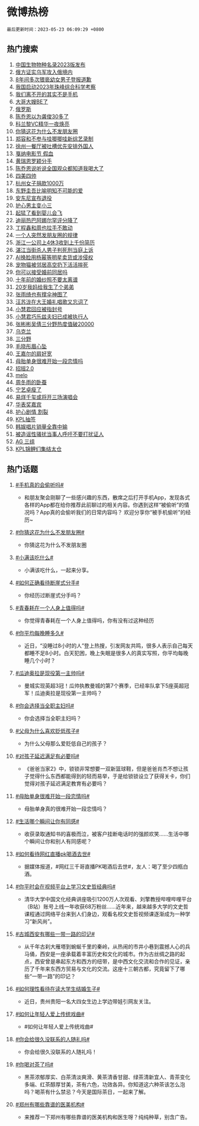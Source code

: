 # 微博热榜

`最后更新时间：2023-05-23 06:09:29 +0800`

## 热门搜索

1. [中国生物物种名录2023版发布](https://m.weibo.cn/search?containerid=100103type%3D1%26t%3D10%26q%3D%23%E4%B8%AD%E5%9B%BD%E7%94%9F%E7%89%A9%E7%89%A9%E7%A7%8D%E5%90%8D%E5%BD%952023%E7%89%88%E5%8F%91%E5%B8%83%23&stream_entry_id=51&isnewpage=1&extparam=seat%3D1%26pos%3D0%26filter_type%3Drealtimehot%26dgr%3D0%26c_type%3D51%26stream_entry_id%3D51%26cate%3D10103%26display_time%3D1684793367%26pre_seqid%3D168479336767501969928&luicode=10000011&lfid=106003type%253D25%2526t%253D3%2526disable_hot%253D1%2526filter_type%253Drealtimehot)
1. [俄方证实乌军攻入俄境内](https://m.weibo.cn/search?containerid=100103type%3D1%26t%3D10%26q%3D%23%E4%BF%84%E6%96%B9%E8%AF%81%E5%AE%9E%E4%B9%8C%E5%86%9B%E6%94%BB%E5%85%A5%E4%BF%84%E5%A2%83%E5%86%85%23&stream_entry_id=31&isnewpage=1&extparam=seat%3D1%26pos%3D0%26realpos%3D1%26flag%3D2%26band_rank%3D1%26stream_entry_id%3D31%26lcate%3D5001%26filter_type%3Drealtimehot%26q%3D%2523%25E4%25BF%2584%25E6%2596%25B9%25E8%25AF%2581%25E5%25AE%259E%25E4%25B9%258C%25E5%2586%259B%25E6%2594%25BB%25E5%2585%25A5%25E4%25BF%2584%25E5%25A2%2583%25E5%2586%2585%2523%26c_type%3D31%26dgr%3D0%26cate%3D5001%26display_time%3D1684793367%26pre_seqid%3D168479336767501969928&luicode=10000011&lfid=106003type%253D25%2526t%253D3%2526disable_hot%253D1%2526filter_type%253Drealtimehot)
1. [8年间多次猥亵幼女男子登报道歉](https://m.weibo.cn/search?containerid=100103type%3D1%26t%3D10%26q%3D%238%E5%B9%B4%E9%97%B4%E5%A4%9A%E6%AC%A1%E7%8C%A5%E4%BA%B5%E5%B9%BC%E5%A5%B3%E7%94%B7%E5%AD%90%E7%99%BB%E6%8A%A5%E9%81%93%E6%AD%89%23&stream_entry_id=31&isnewpage=1&extparam=seat%3D1%26pos%3D1%26realpos%3D2%26flag%3D2%26band_rank%3D2%26stream_entry_id%3D31%26lcate%3D5001%26filter_type%3Drealtimehot%26q%3D%25238%25E5%25B9%25B4%25E9%2597%25B4%25E5%25A4%259A%25E6%25AC%25A1%25E7%258C%25A5%25E4%25BA%25B5%25E5%25B9%25BC%25E5%25A5%25B3%25E7%2594%25B7%25E5%25AD%2590%25E7%2599%25BB%25E6%258A%25A5%25E9%2581%2593%25E6%25AD%2589%2523%26c_type%3D31%26dgr%3D0%26cate%3D5001%26display_time%3D1684793367%26pre_seqid%3D168479336767501969928&luicode=10000011&lfid=106003type%253D25%2526t%253D3%2526disable_hot%253D1%2526filter_type%253Drealtimehot)
1. [我国启动2023年珠峰综合科学考察](https://m.weibo.cn/search?containerid=100103type%3D1%26t%3D10%26q%3D%23%E6%88%91%E5%9B%BD%E5%90%AF%E5%8A%A82023%E5%B9%B4%E7%8F%A0%E5%B3%B0%E7%BB%BC%E5%90%88%E7%A7%91%E5%AD%A6%E8%80%83%E5%AF%9F%23&stream_entry_id=31&isnewpage=1&extparam=seat%3D1%26pos%3D2%26realpos%3D3%26flag%3D0%26band_rank%3D3%26stream_entry_id%3D31%26lcate%3D5001%26filter_type%3Drealtimehot%26q%3D%2523%25E6%2588%2591%25E5%259B%25BD%25E5%2590%25AF%25E5%258A%25A82023%25E5%25B9%25B4%25E7%258F%25A0%25E5%25B3%25B0%25E7%25BB%25BC%25E5%2590%2588%25E7%25A7%2591%25E5%25AD%25A6%25E8%2580%2583%25E5%25AF%259F%2523%26c_type%3D31%26dgr%3D0%26cate%3D5001%26display_time%3D1684793367%26pre_seqid%3D168479336767501969928&luicode=10000011&lfid=106003type%253D25%2526t%253D3%2526disable_hot%253D1%2526filter_type%253Drealtimehot)
1. [我们离不开的其实不是手机](https://m.weibo.cn/search?containerid=100103type%3D1%26t%3D10%26q%3D%23%E6%88%91%E4%BB%AC%E7%A6%BB%E4%B8%8D%E5%BC%80%E7%9A%84%E5%85%B6%E5%AE%9E%E4%B8%8D%E6%98%AF%E6%89%8B%E6%9C%BA%23&stream_entry_id=31&isnewpage=1&extparam=seat%3D1%26pos%3D3%26dgr%3D0%26band_rank%3D4%26stream_entry_id%3D31%26lcate%3D5001%26filter_type%3Drealtimehot%26is_ad_pos%3D1%26c_type%3D31%26adid%3D190203%26q%3D%2523%25E6%2588%2591%25E4%25BB%25AC%25E7%25A6%25BB%25E4%25B8%258D%25E5%25BC%2580%25E7%259A%2584%25E5%2585%25B6%25E5%25AE%259E%25E4%25B8%258D%25E6%2598%25AF%25E6%2589%258B%25E6%259C%25BA%2523%26topic_ad%3D1%26cate%3D5001%26display_time%3D1684793367%26pre_seqid%3D168479336767501969928&luicode=10000011&lfid=106003type%253D25%2526t%253D3%2526disable_hot%253D1%2526filter_type%253Drealtimehot)
1. [大哥大嫂BE了](https://m.weibo.cn/search?containerid=100103type%3D1%26t%3D10%26q%3D%E5%A4%A7%E5%93%A5%E5%A4%A7%E5%AB%82BE%E4%BA%86&stream_entry_id=31&isnewpage=1&extparam=seat%3D1%26pos%3D4%26realpos%3D4%26flag%3D2%26band_rank%3D4%26stream_entry_id%3D31%26lcate%3D5001%26filter_type%3Drealtimehot%26q%3D%25E5%25A4%25A7%25E5%2593%25A5%25E5%25A4%25A7%25E5%25AB%2582BE%25E4%25BA%2586%26c_type%3D31%26dgr%3D0%26cate%3D5001%26display_time%3D1684793367%26pre_seqid%3D168479336767501969928&luicode=10000011&lfid=106003type%253D25%2526t%253D3%2526disable_hot%253D1%2526filter_type%253Drealtimehot)
1. [俄罗斯](https://m.weibo.cn/search?containerid=100103type%3D1%26t%3D10%26q%3D%E4%BF%84%E7%BD%97%E6%96%AF&stream_entry_id=31&isnewpage=1&extparam=seat%3D1%26pos%3D5%26realpos%3D5%26flag%3D0%26band_rank%3D5%26stream_entry_id%3D31%26lcate%3D5001%26filter_type%3Drealtimehot%26q%3D%25E4%25BF%2584%25E7%25BD%2597%25E6%2596%25AF%26c_type%3D31%26dgr%3D0%26cate%3D5001%26display_time%3D1684793367%26pre_seqid%3D168479336767501969928&luicode=10000011&lfid=106003type%253D25%2526t%253D3%2526disable_hot%253D1%2526filter_type%253Drealtimehot)
1. [陈乔恩以为龚俊30多了](https://m.weibo.cn/search?containerid=100103type%3D1%26t%3D10%26q%3D%23%E9%99%88%E4%B9%94%E6%81%A9%E4%BB%A5%E4%B8%BA%E9%BE%9A%E4%BF%8A30%E5%A4%9A%E4%BA%86%23&stream_entry_id=31&isnewpage=1&extparam=seat%3D1%26pos%3D6%26realpos%3D6%26flag%3D0%26band_rank%3D6%26stream_entry_id%3D31%26lcate%3D5001%26filter_type%3Drealtimehot%26q%3D%2523%25E9%2599%2588%25E4%25B9%2594%25E6%2581%25A9%25E4%25BB%25A5%25E4%25B8%25BA%25E9%25BE%259A%25E4%25BF%258A30%25E5%25A4%259A%25E4%25BA%2586%2523%26c_type%3D31%26dgr%3D0%26cate%3D5001%26display_time%3D1684793367%26pre_seqid%3D168479336767501969928&luicode=10000011&lfid=106003type%253D25%2526t%253D3%2526disable_hot%253D1%2526filter_type%253Drealtimehot)
1. [科兰黎VC精华一夜焕亮](https://m.weibo.cn/search?containerid=100103type%3D1%26t%3D10%26q%3D%23%E7%A7%91%E5%85%B0%E9%BB%8EVC%E7%B2%BE%E5%8D%8E%E4%B8%80%E5%A4%9C%E7%84%95%E4%BA%AE%23&stream_entry_id=31&isnewpage=1&extparam=seat%3D1%26pos%3D7%26dgr%3D0%26band_rank%3D7%26stream_entry_id%3D31%26lcate%3D5001%26filter_type%3Drealtimehot%26is_ad_pos%3D1%26c_type%3D31%26adid%3D190153%26q%3D%2523%25E7%25A7%2591%25E5%2585%25B0%25E9%25BB%258EVC%25E7%25B2%25BE%25E5%258D%258E%25E4%25B8%2580%25E5%25A4%259C%25E7%2584%2595%25E4%25BA%25AE%2523%26topic_ad%3D1%26cate%3D5001%26display_time%3D1684793367%26pre_seqid%3D168479336767501969928&luicode=10000011&lfid=106003type%253D25%2526t%253D3%2526disable_hot%253D1%2526filter_type%253Drealtimehot)
1. [你猜这花为什么不发朋友圈](https://m.weibo.cn/search?containerid=100103type%3D1%26t%3D10%26q%3D%23%E4%BD%A0%E7%8C%9C%E8%BF%99%E8%8A%B1%E4%B8%BA%E4%BB%80%E4%B9%88%E4%B8%8D%E5%8F%91%E6%9C%8B%E5%8F%8B%E5%9C%88%23&stream_entry_id=31&isnewpage=1&extparam=seat%3D1%26pos%3D8%26realpos%3D7%26flag%3D0%26band_rank%3D7%26stream_entry_id%3D31%26lcate%3D5001%26filter_type%3Drealtimehot%26q%3D%2523%25E4%25BD%25A0%25E7%258C%259C%25E8%25BF%2599%25E8%258A%25B1%25E4%25B8%25BA%25E4%25BB%2580%25E4%25B9%2588%25E4%25B8%258D%25E5%258F%2591%25E6%259C%258B%25E5%258F%258B%25E5%259C%2588%2523%26c_type%3D31%26dgr%3D0%26cate%3D5001%26display_time%3D1684793367%26pre_seqid%3D168479336767501969928&luicode=10000011&lfid=106003type%253D25%2526t%253D3%2526disable_hot%253D1%2526filter_type%253Drealtimehot)
1. [郑容和不参与哇唧唧哇新综艺录制](https://m.weibo.cn/search?containerid=100103type%3D1%26t%3D10%26q%3D%23%E9%83%91%E5%AE%B9%E5%92%8C%E4%B8%8D%E5%8F%82%E4%B8%8E%E5%93%87%E5%94%A7%E5%94%A7%E5%93%87%E6%96%B0%E7%BB%BC%E8%89%BA%E5%BD%95%E5%88%B6%23&stream_entry_id=31&isnewpage=1&extparam=seat%3D1%26pos%3D9%26realpos%3D8%26flag%3D0%26band_rank%3D8%26stream_entry_id%3D31%26lcate%3D5001%26filter_type%3Drealtimehot%26q%3D%2523%25E9%2583%2591%25E5%25AE%25B9%25E5%2592%258C%25E4%25B8%258D%25E5%258F%2582%25E4%25B8%258E%25E5%2593%2587%25E5%2594%25A7%25E5%2594%25A7%25E5%2593%2587%25E6%2596%25B0%25E7%25BB%25BC%25E8%2589%25BA%25E5%25BD%2595%25E5%2588%25B6%2523%26c_type%3D31%26dgr%3D0%26cate%3D5001%26display_time%3D1684793367%26pre_seqid%3D168479336767501969928&luicode=10000011&lfid=106003type%253D25%2526t%253D3%2526disable_hot%253D1%2526filter_type%253Drealtimehot)
1. [徐州一餐厅被吐槽优先安排外国人](https://m.weibo.cn/search?containerid=100103type%3D1%26t%3D10%26q%3D%23%E5%BE%90%E5%B7%9E%E4%B8%80%E9%A4%90%E5%8E%85%E8%A2%AB%E5%90%90%E6%A7%BD%E4%BC%98%E5%85%88%E5%AE%89%E6%8E%92%E5%A4%96%E5%9B%BD%E4%BA%BA%23&stream_entry_id=31&isnewpage=1&extparam=seat%3D1%26pos%3D10%26realpos%3D9%26flag%3D0%26band_rank%3D9%26stream_entry_id%3D31%26lcate%3D5001%26filter_type%3Drealtimehot%26q%3D%2523%25E5%25BE%2590%25E5%25B7%259E%25E4%25B8%2580%25E9%25A4%2590%25E5%258E%2585%25E8%25A2%25AB%25E5%2590%2590%25E6%25A7%25BD%25E4%25BC%2598%25E5%2585%2588%25E5%25AE%2589%25E6%258E%2592%25E5%25A4%2596%25E5%259B%25BD%25E4%25BA%25BA%2523%26c_type%3D31%26dgr%3D0%26cate%3D5001%26display_time%3D1684793367%26pre_seqid%3D168479336767501969928&luicode=10000011&lfid=106003type%253D25%2526t%253D3%2526disable_hot%253D1%2526filter_type%253Drealtimehot)
1. [戛纳电影节 假血](https://m.weibo.cn/search?containerid=100103type%3D1%26t%3D10%26q%3D%E6%88%9B%E7%BA%B3%E7%94%B5%E5%BD%B1%E8%8A%82+%E5%81%87%E8%A1%80&stream_entry_id=31&isnewpage=1&extparam=seat%3D1%26pos%3D11%26realpos%3D10%26flag%3D0%26band_rank%3D10%26stream_entry_id%3D31%26lcate%3D5001%26filter_type%3Drealtimehot%26q%3D%25E6%2588%259B%25E7%25BA%25B3%25E7%2594%25B5%25E5%25BD%25B1%25E8%258A%2582%2520%25E5%2581%2587%25E8%25A1%2580%26c_type%3D31%26dgr%3D0%26cate%3D5001%26display_time%3D1684793367%26pre_seqid%3D168479336767501969928&luicode=10000011&lfid=106003type%253D25%2526t%253D3%2526disable_hot%253D1%2526filter_type%253Drealtimehot)
1. [黄瑞恩罗颖分手](https://m.weibo.cn/search?containerid=100103type%3D1%26t%3D10%26q%3D%23%E9%BB%84%E7%91%9E%E6%81%A9%E7%BD%97%E9%A2%96%E5%88%86%E6%89%8B%23&stream_entry_id=31&isnewpage=1&extparam=seat%3D1%26pos%3D12%26realpos%3D11%26flag%3D2%26band_rank%3D11%26stream_entry_id%3D31%26lcate%3D5001%26filter_type%3Drealtimehot%26q%3D%2523%25E9%25BB%2584%25E7%2591%259E%25E6%2581%25A9%25E7%25BD%2597%25E9%25A2%2596%25E5%2588%2586%25E6%2589%258B%2523%26c_type%3D31%26dgr%3D0%26cate%3D5001%26display_time%3D1684793367%26pre_seqid%3D168479336767501969928&luicode=10000011&lfid=106003type%253D25%2526t%253D3%2526disable_hot%253D1%2526filter_type%253Drealtimehot)
1. [陈乔恩说听说全国观众都知道我喝大了](https://m.weibo.cn/search?containerid=100103type%3D1%26t%3D10%26q%3D%23%E9%99%88%E4%B9%94%E6%81%A9%E8%AF%B4%E5%90%AC%E8%AF%B4%E5%85%A8%E5%9B%BD%E8%A7%82%E4%BC%97%E9%83%BD%E7%9F%A5%E9%81%93%E6%88%91%E5%96%9D%E5%A4%A7%E4%BA%86%23&stream_entry_id=31&isnewpage=1&extparam=seat%3D1%26pos%3D13%26realpos%3D12%26flag%3D2%26band_rank%3D12%26stream_entry_id%3D31%26lcate%3D5001%26filter_type%3Drealtimehot%26q%3D%2523%25E9%2599%2588%25E4%25B9%2594%25E6%2581%25A9%25E8%25AF%25B4%25E5%2590%25AC%25E8%25AF%25B4%25E5%2585%25A8%25E5%259B%25BD%25E8%25A7%2582%25E4%25BC%2597%25E9%2583%25BD%25E7%259F%25A5%25E9%2581%2593%25E6%2588%2591%25E5%2596%259D%25E5%25A4%25A7%25E4%25BA%2586%2523%26c_type%3D31%26dgr%3D0%26cate%3D5001%26display_time%3D1684793367%26pre_seqid%3D168479336767501969928&luicode=10000011&lfid=106003type%253D25%2526t%253D3%2526disable_hot%253D1%2526filter_type%253Drealtimehot)
1. [四美四帅](https://m.weibo.cn/search?containerid=100103type%3D1%26t%3D10%26q%3D%23%E5%9B%9B%E7%BE%8E%E5%9B%9B%E5%B8%85%23&stream_entry_id=31&isnewpage=1&extparam=seat%3D1%26pos%3D14%26realpos%3D13%26flag%3D0%26band_rank%3D13%26stream_entry_id%3D31%26lcate%3D5001%26filter_type%3Drealtimehot%26q%3D%2523%25E5%259B%259B%25E7%25BE%258E%25E5%259B%259B%25E5%25B8%2585%2523%26c_type%3D31%26dgr%3D0%26cate%3D5001%26display_time%3D1684793367%26pre_seqid%3D168479336767501969928&luicode=10000011&lfid=106003type%253D25%2526t%253D3%2526disable_hot%253D1%2526filter_type%253Drealtimehot)
1. [杭州女子捐款1000万](https://m.weibo.cn/search?containerid=100103type%3D1%26t%3D10%26q%3D%23%E6%9D%AD%E5%B7%9E%E5%A5%B3%E5%AD%90%E6%8D%90%E6%AC%BE1000%E4%B8%87%23&stream_entry_id=31&isnewpage=1&extparam=seat%3D1%26pos%3D15%26realpos%3D14%26flag%3D0%26band_rank%3D14%26stream_entry_id%3D31%26lcate%3D5001%26filter_type%3Drealtimehot%26q%3D%2523%25E6%259D%25AD%25E5%25B7%259E%25E5%25A5%25B3%25E5%25AD%2590%25E6%258D%2590%25E6%25AC%25BE1000%25E4%25B8%2587%2523%26c_type%3D31%26dgr%3D0%26cate%3D5001%26display_time%3D1684793367%26pre_seqid%3D168479336767501969928&luicode=10000011&lfid=106003type%253D25%2526t%253D3%2526disable_hot%253D1%2526filter_type%253Drealtimehot)
1. [东野圭吾比喻明知不可能的爱](https://m.weibo.cn/search?containerid=100103type%3D1%26t%3D10%26q%3D%E4%B8%9C%E9%87%8E%E5%9C%AD%E5%90%BE%E6%AF%94%E5%96%BB%E6%98%8E%E7%9F%A5%E4%B8%8D%E5%8F%AF%E8%83%BD%E7%9A%84%E7%88%B1&stream_entry_id=31&isnewpage=1&extparam=seat%3D1%26pos%3D16%26realpos%3D15%26flag%3D0%26band_rank%3D15%26stream_entry_id%3D31%26lcate%3D5001%26filter_type%3Drealtimehot%26q%3D%25E4%25B8%259C%25E9%2587%258E%25E5%259C%25AD%25E5%2590%25BE%25E6%25AF%2594%25E5%2596%25BB%25E6%2598%258E%25E7%259F%25A5%25E4%25B8%258D%25E5%258F%25AF%25E8%2583%25BD%25E7%259A%2584%25E7%2588%25B1%26c_type%3D31%26dgr%3D0%26cate%3D5001%26display_time%3D1684793367%26pre_seqid%3D168479336767501969928&luicode=10000011&lfid=106003type%253D25%2526t%253D3%2526disable_hot%253D1%2526filter_type%253Drealtimehot)
1. [安东尼宣布退役](https://m.weibo.cn/search?containerid=100103type%3D1%26t%3D10%26q%3D%23%E5%AE%89%E4%B8%9C%E5%B0%BC%E5%AE%A3%E5%B8%83%E9%80%80%E5%BD%B9%23&stream_entry_id=31&isnewpage=1&extparam=seat%3D1%26pos%3D17%26realpos%3D16%26flag%3D0%26band_rank%3D16%26stream_entry_id%3D31%26lcate%3D5001%26filter_type%3Drealtimehot%26q%3D%2523%25E5%25AE%2589%25E4%25B8%259C%25E5%25B0%25BC%25E5%25AE%25A3%25E5%25B8%2583%25E9%2580%2580%25E5%25BD%25B9%2523%26c_type%3D31%26dgr%3D0%26cate%3D5001%26display_time%3D1684793367%26pre_seqid%3D168479336767501969928&luicode=10000011&lfid=106003type%253D25%2526t%253D3%2526disable_hot%253D1%2526filter_type%253Drealtimehot)
1. [护心男主变小三](https://m.weibo.cn/search?containerid=100103type%3D1%26t%3D10%26q%3D%E6%8A%A4%E5%BF%83%E7%94%B7%E4%B8%BB%E5%8F%98%E5%B0%8F%E4%B8%89&stream_entry_id=31&isnewpage=1&extparam=seat%3D1%26pos%3D18%26realpos%3D17%26flag%3D0%26band_rank%3D17%26stream_entry_id%3D31%26lcate%3D5001%26filter_type%3Drealtimehot%26q%3D%25E6%258A%25A4%25E5%25BF%2583%25E7%2594%25B7%25E4%25B8%25BB%25E5%258F%2598%25E5%25B0%258F%25E4%25B8%2589%26c_type%3D31%26dgr%3D0%26cate%3D5001%26display_time%3D1684793367%26pre_seqid%3D168479336767501969928&luicode=10000011&lfid=106003type%253D25%2526t%253D3%2526disable_hot%253D1%2526filter_type%253Drealtimehot)
1. [起猛了看到婴儿会飞](https://m.weibo.cn/search?containerid=100103type%3D1%26t%3D10%26q%3D%23%E8%B5%B7%E7%8C%9B%E4%BA%86%E7%9C%8B%E5%88%B0%E5%A9%B4%E5%84%BF%E4%BC%9A%E9%A3%9E%23&stream_entry_id=31&isnewpage=1&extparam=seat%3D1%26pos%3D19%26realpos%3D18%26flag%3D0%26band_rank%3D18%26stream_entry_id%3D31%26lcate%3D5001%26filter_type%3Drealtimehot%26q%3D%2523%25E8%25B5%25B7%25E7%258C%259B%25E4%25BA%2586%25E7%259C%258B%25E5%2588%25B0%25E5%25A9%25B4%25E5%2584%25BF%25E4%25BC%259A%25E9%25A3%259E%2523%26c_type%3D31%26dgr%3D0%26cate%3D5001%26display_time%3D1684793367%26pre_seqid%3D168479336767501969928&luicode=10000011&lfid=106003type%253D25%2526t%253D3%2526disable_hot%253D1%2526filter_type%253Drealtimehot)
1. [迪丽热巴阿娜尔罕评分降了](https://m.weibo.cn/search?containerid=100103type%3D1%26t%3D10%26q%3D%23%E8%BF%AA%E4%B8%BD%E7%83%AD%E5%B7%B4%E9%98%BF%E5%A8%9C%E5%B0%94%E7%BD%95%E8%AF%84%E5%88%86%E9%99%8D%E4%BA%86%23&stream_entry_id=31&isnewpage=1&extparam=seat%3D1%26pos%3D20%26realpos%3D19%26flag%3D0%26band_rank%3D19%26stream_entry_id%3D31%26lcate%3D5001%26filter_type%3Drealtimehot%26q%3D%2523%25E8%25BF%25AA%25E4%25B8%25BD%25E7%2583%25AD%25E5%25B7%25B4%25E9%2598%25BF%25E5%25A8%259C%25E5%25B0%2594%25E7%25BD%2595%25E8%25AF%2584%25E5%2588%2586%25E9%2599%258D%25E4%25BA%2586%2523%26c_type%3D31%26dgr%3D0%26cate%3D5001%26display_time%3D1684793367%26pre_seqid%3D168479336767501969928&luicode=10000011&lfid=106003type%253D25%2526t%253D3%2526disable_hot%253D1%2526filter_type%253Drealtimehot)
1. [丁程鑫和周也拉手不敢动](https://m.weibo.cn/search?containerid=100103type%3D1%26t%3D10%26q%3D%23%E4%B8%81%E7%A8%8B%E9%91%AB%E5%92%8C%E5%91%A8%E4%B9%9F%E6%8B%89%E6%89%8B%E4%B8%8D%E6%95%A2%E5%8A%A8%23&stream_entry_id=31&isnewpage=1&extparam=seat%3D1%26pos%3D21%26realpos%3D20%26flag%3D0%26band_rank%3D20%26stream_entry_id%3D31%26lcate%3D5001%26filter_type%3Drealtimehot%26q%3D%2523%25E4%25B8%2581%25E7%25A8%258B%25E9%2591%25AB%25E5%2592%258C%25E5%2591%25A8%25E4%25B9%259F%25E6%258B%2589%25E6%2589%258B%25E4%25B8%258D%25E6%2595%25A2%25E5%258A%25A8%2523%26c_type%3D31%26dgr%3D0%26cate%3D5001%26display_time%3D1684793367%26pre_seqid%3D168479336767501969928&luicode=10000011&lfid=106003type%253D25%2526t%253D3%2526disable_hot%253D1%2526filter_type%253Drealtimehot)
1. [一个人突然发朋友圈的规律](https://m.weibo.cn/search?containerid=100103type%3D1%26t%3D10%26q%3D%23%E4%B8%80%E4%B8%AA%E4%BA%BA%E7%AA%81%E7%84%B6%E5%8F%91%E6%9C%8B%E5%8F%8B%E5%9C%88%E7%9A%84%E8%A7%84%E5%BE%8B%23&stream_entry_id=31&isnewpage=1&extparam=seat%3D1%26pos%3D22%26realpos%3D21%26flag%3D0%26band_rank%3D21%26stream_entry_id%3D31%26lcate%3D5001%26filter_type%3Drealtimehot%26q%3D%2523%25E4%25B8%2580%25E4%25B8%25AA%25E4%25BA%25BA%25E7%25AA%2581%25E7%2584%25B6%25E5%258F%2591%25E6%259C%258B%25E5%258F%258B%25E5%259C%2588%25E7%259A%2584%25E8%25A7%2584%25E5%25BE%258B%2523%26c_type%3D31%26dgr%3D0%26cate%3D5001%26display_time%3D1684793367%26pre_seqid%3D168479336767501969928&luicode=10000011&lfid=106003type%253D25%2526t%253D3%2526disable_hot%253D1%2526filter_type%253Drealtimehot)
1. [浙江一公司上4休3收到上千份简历](https://m.weibo.cn/search?containerid=100103type%3D1%26t%3D10%26q%3D%23%E6%B5%99%E6%B1%9F%E4%B8%80%E5%85%AC%E5%8F%B8%E4%B8%8A4%E4%BC%913%E6%94%B6%E5%88%B0%E4%B8%8A%E5%8D%83%E4%BB%BD%E7%AE%80%E5%8E%86%23&stream_entry_id=31&isnewpage=1&extparam=seat%3D1%26pos%3D23%26realpos%3D22%26flag%3D0%26band_rank%3D22%26stream_entry_id%3D31%26lcate%3D5001%26filter_type%3Drealtimehot%26q%3D%2523%25E6%25B5%2599%25E6%25B1%259F%25E4%25B8%2580%25E5%2585%25AC%25E5%258F%25B8%25E4%25B8%258A4%25E4%25BC%25913%25E6%2594%25B6%25E5%2588%25B0%25E4%25B8%258A%25E5%258D%2583%25E4%25BB%25BD%25E7%25AE%2580%25E5%258E%2586%2523%26c_type%3D31%26dgr%3D0%26cate%3D5001%26display_time%3D1684793367%26pre_seqid%3D168479336767501969928&luicode=10000011&lfid=106003type%253D25%2526t%253D3%2526disable_hot%253D1%2526filter_type%253Drealtimehot)
1. [湛江当街杀人男子判死刑当庭上诉](https://m.weibo.cn/search?containerid=100103type%3D1%26t%3D10%26q%3D%23%E6%B9%9B%E6%B1%9F%E5%BD%93%E8%A1%97%E6%9D%80%E4%BA%BA%E7%94%B7%E5%AD%90%E5%88%A4%E6%AD%BB%E5%88%91%E5%BD%93%E5%BA%AD%E4%B8%8A%E8%AF%89%23&stream_entry_id=31&isnewpage=1&extparam=seat%3D1%26pos%3D24%26realpos%3D23%26flag%3D1%26band_rank%3D23%26stream_entry_id%3D31%26lcate%3D5001%26filter_type%3Drealtimehot%26q%3D%2523%25E6%25B9%259B%25E6%25B1%259F%25E5%25BD%2593%25E8%25A1%2597%25E6%259D%2580%25E4%25BA%25BA%25E7%2594%25B7%25E5%25AD%2590%25E5%2588%25A4%25E6%25AD%25BB%25E5%2588%2591%25E5%25BD%2593%25E5%25BA%25AD%25E4%25B8%258A%25E8%25AF%2589%2523%26c_type%3D31%26dgr%3D0%26cate%3D5001%26display_time%3D1684793367%26pre_seqid%3D168479336767501969928&luicode=10000011&lfid=106003type%253D25%2526t%253D3%2526disable_hot%253D1%2526filter_type%253Drealtimehot)
1. [AI换脸用杨幂等明星卖货或涉侵权](https://m.weibo.cn/search?containerid=100103type%3D1%26t%3D10%26q%3D%23AI%E6%8D%A2%E8%84%B8%E7%94%A8%E6%9D%A8%E5%B9%82%E7%AD%89%E6%98%8E%E6%98%9F%E5%8D%96%E8%B4%A7%E6%88%96%E6%B6%89%E4%BE%B5%E6%9D%83%23&stream_entry_id=31&isnewpage=1&extparam=seat%3D1%26pos%3D25%26realpos%3D24%26flag%3D0%26band_rank%3D24%26stream_entry_id%3D31%26lcate%3D5001%26filter_type%3Drealtimehot%26q%3D%2523AI%25E6%258D%25A2%25E8%2584%25B8%25E7%2594%25A8%25E6%259D%25A8%25E5%25B9%2582%25E7%25AD%2589%25E6%2598%258E%25E6%2598%259F%25E5%258D%2596%25E8%25B4%25A7%25E6%2588%2596%25E6%25B6%2589%25E4%25BE%25B5%25E6%259D%2583%2523%26c_type%3D31%26dgr%3D0%26cate%3D5001%26display_time%3D1684793367%26pre_seqid%3D168479336767501969928&luicode=10000011&lfid=106003type%253D25%2526t%253D3%2526disable_hot%253D1%2526filter_type%253Drealtimehot)
1. [宠物猫被邻居高空扔下活活摔死](https://m.weibo.cn/search?containerid=100103type%3D1%26t%3D10%26q%3D%23%E5%AE%A0%E7%89%A9%E7%8C%AB%E8%A2%AB%E9%82%BB%E5%B1%85%E9%AB%98%E7%A9%BA%E6%89%94%E4%B8%8B%E6%B4%BB%E6%B4%BB%E6%91%94%E6%AD%BB%23&stream_entry_id=31&isnewpage=1&extparam=seat%3D1%26pos%3D26%26realpos%3D25%26flag%3D0%26band_rank%3D25%26stream_entry_id%3D31%26lcate%3D5001%26filter_type%3Drealtimehot%26q%3D%2523%25E5%25AE%25A0%25E7%2589%25A9%25E7%258C%25AB%25E8%25A2%25AB%25E9%2582%25BB%25E5%25B1%2585%25E9%25AB%2598%25E7%25A9%25BA%25E6%2589%2594%25E4%25B8%258B%25E6%25B4%25BB%25E6%25B4%25BB%25E6%2591%2594%25E6%25AD%25BB%2523%26c_type%3D31%26dgr%3D0%26cate%3D5001%26display_time%3D1684793367%26pre_seqid%3D168479336767501969928&luicode=10000011&lfid=106003type%253D25%2526t%253D3%2526disable_hot%253D1%2526filter_type%253Drealtimehot)
1. [你可以接受婚前同居吗](https://m.weibo.cn/search?containerid=100103type%3D1%26t%3D10%26q%3D%23%E4%BD%A0%E5%8F%AF%E4%BB%A5%E6%8E%A5%E5%8F%97%E5%A9%9A%E5%89%8D%E5%90%8C%E5%B1%85%E5%90%97%23&stream_entry_id=31&isnewpage=1&extparam=seat%3D1%26pos%3D27%26realpos%3D26%26flag%3D0%26band_rank%3D26%26stream_entry_id%3D31%26lcate%3D5001%26filter_type%3Drealtimehot%26q%3D%2523%25E4%25BD%25A0%25E5%258F%25AF%25E4%25BB%25A5%25E6%258E%25A5%25E5%258F%2597%25E5%25A9%259A%25E5%2589%258D%25E5%2590%258C%25E5%25B1%2585%25E5%2590%2597%2523%26c_type%3D31%26dgr%3D0%26cate%3D5001%26display_time%3D1684793367%26pre_seqid%3D168479336767501969928&luicode=10000011&lfid=106003type%253D25%2526t%253D3%2526disable_hot%253D1%2526filter_type%253Drealtimehot)
1. [十年前的婚纱照不要太离谱](https://m.weibo.cn/search?containerid=100103type%3D1%26t%3D10%26q%3D%23%E5%8D%81%E5%B9%B4%E5%89%8D%E7%9A%84%E5%A9%9A%E7%BA%B1%E7%85%A7%E4%B8%8D%E8%A6%81%E5%A4%AA%E7%A6%BB%E8%B0%B1%23&stream_entry_id=31&isnewpage=1&extparam=seat%3D1%26pos%3D28%26realpos%3D27%26flag%3D0%26band_rank%3D27%26stream_entry_id%3D31%26lcate%3D5001%26filter_type%3Drealtimehot%26q%3D%2523%25E5%258D%2581%25E5%25B9%25B4%25E5%2589%258D%25E7%259A%2584%25E5%25A9%259A%25E7%25BA%25B1%25E7%2585%25A7%25E4%25B8%258D%25E8%25A6%2581%25E5%25A4%25AA%25E7%25A6%25BB%25E8%25B0%25B1%2523%26c_type%3D31%26dgr%3D0%26cate%3D5001%26display_time%3D1684793367%26pre_seqid%3D168479336767501969928&luicode=10000011&lfid=106003type%253D25%2526t%253D3%2526disable_hot%253D1%2526filter_type%253Drealtimehot)
1. [20岁我妈给我生了个弟弟](https://m.weibo.cn/search?containerid=100103type%3D1%26t%3D10%26q%3D%2320%E5%B2%81%E6%88%91%E5%A6%88%E7%BB%99%E6%88%91%E7%94%9F%E4%BA%86%E4%B8%AA%E5%BC%9F%E5%BC%9F%23&stream_entry_id=31&isnewpage=1&extparam=seat%3D1%26pos%3D29%26realpos%3D28%26flag%3D0%26band_rank%3D28%26stream_entry_id%3D31%26lcate%3D5001%26filter_type%3Drealtimehot%26q%3D%252320%25E5%25B2%2581%25E6%2588%2591%25E5%25A6%2588%25E7%25BB%2599%25E6%2588%2591%25E7%2594%259F%25E4%25BA%2586%25E4%25B8%25AA%25E5%25BC%259F%25E5%25BC%259F%2523%26c_type%3D31%26dgr%3D0%26cate%3D5001%26display_time%3D1684793367%26pre_seqid%3D168479336767501969928&luicode=10000011&lfid=106003type%253D25%2526t%253D3%2526disable_hot%253D1%2526filter_type%253Drealtimehot)
1. [张雨绮也有撑伞神图了](https://m.weibo.cn/search?containerid=100103type%3D1%26t%3D10%26q%3D%23%E5%BC%A0%E9%9B%A8%E7%BB%AE%E4%B9%9F%E6%9C%89%E6%92%91%E4%BC%9E%E7%A5%9E%E5%9B%BE%E4%BA%86%23&stream_entry_id=31&isnewpage=1&extparam=seat%3D1%26pos%3D30%26realpos%3D29%26flag%3D0%26band_rank%3D29%26stream_entry_id%3D31%26lcate%3D5001%26filter_type%3Drealtimehot%26q%3D%2523%25E5%25BC%25A0%25E9%259B%25A8%25E7%25BB%25AE%25E4%25B9%259F%25E6%259C%2589%25E6%2592%2591%25E4%25BC%259E%25E7%25A5%259E%25E5%259B%25BE%25E4%25BA%2586%2523%26c_type%3D31%26dgr%3D0%26cate%3D5001%26display_time%3D1684793367%26pre_seqid%3D168479336767501969928&luicode=10000011&lfid=106003type%253D25%2526t%253D3%2526disable_hot%253D1%2526filter_type%253Drealtimehot)
1. [汪苏泷在大王婚礼唱歌又忘词了](https://m.weibo.cn/search?containerid=100103type%3D1%26t%3D10%26q%3D%23%E6%B1%AA%E8%8B%8F%E6%B3%B7%E5%9C%A8%E5%A4%A7%E7%8E%8B%E5%A9%9A%E7%A4%BC%E5%94%B1%E6%AD%8C%E5%8F%88%E5%BF%98%E8%AF%8D%E4%BA%86%23&stream_entry_id=31&isnewpage=1&extparam=seat%3D1%26pos%3D31%26realpos%3D30%26flag%3D0%26band_rank%3D30%26stream_entry_id%3D31%26lcate%3D5001%26filter_type%3Drealtimehot%26q%3D%2523%25E6%25B1%25AA%25E8%258B%258F%25E6%25B3%25B7%25E5%259C%25A8%25E5%25A4%25A7%25E7%258E%258B%25E5%25A9%259A%25E7%25A4%25BC%25E5%2594%25B1%25E6%25AD%258C%25E5%258F%2588%25E5%25BF%2598%25E8%25AF%258D%25E4%25BA%2586%2523%26c_type%3D31%26dgr%3D0%26cate%3D5001%26display_time%3D1684793367%26pre_seqid%3D168479336767501969928&luicode=10000011&lfid=106003type%253D25%2526t%253D3%2526disable_hot%253D1%2526filter_type%253Drealtimehot)
1. [小慧君回应被指封号](https://m.weibo.cn/search?containerid=100103type%3D1%26t%3D10%26q%3D%23%E5%B0%8F%E6%85%A7%E5%90%9B%E5%9B%9E%E5%BA%94%E8%A2%AB%E6%8C%87%E5%B0%81%E5%8F%B7%23&stream_entry_id=31&isnewpage=1&extparam=seat%3D1%26pos%3D32%26realpos%3D31%26flag%3D0%26band_rank%3D31%26stream_entry_id%3D31%26lcate%3D5001%26filter_type%3Drealtimehot%26q%3D%2523%25E5%25B0%258F%25E6%2585%25A7%25E5%2590%259B%25E5%259B%259E%25E5%25BA%2594%25E8%25A2%25AB%25E6%258C%2587%25E5%25B0%2581%25E5%258F%25B7%2523%26c_type%3D31%26dgr%3D0%26cate%3D5001%26display_time%3D1684793367%26pre_seqid%3D168479336767501969928&luicode=10000011&lfid=106003type%253D25%2526t%253D3%2526disable_hot%253D1%2526filter_type%253Drealtimehot)
1. [小慧君巧乐兹夫妇已成被执行人](https://m.weibo.cn/search?containerid=100103type%3D1%26t%3D10%26q%3D%23%E5%B0%8F%E6%85%A7%E5%90%9B%E5%B7%A7%E4%B9%90%E5%85%B9%E5%A4%AB%E5%A6%87%E5%B7%B2%E6%88%90%E8%A2%AB%E6%89%A7%E8%A1%8C%E4%BA%BA%23&stream_entry_id=31&isnewpage=1&extparam=seat%3D1%26pos%3D33%26realpos%3D32%26flag%3D0%26band_rank%3D32%26stream_entry_id%3D31%26lcate%3D5001%26filter_type%3Drealtimehot%26q%3D%2523%25E5%25B0%258F%25E6%2585%25A7%25E5%2590%259B%25E5%25B7%25A7%25E4%25B9%2590%25E5%2585%25B9%25E5%25A4%25AB%25E5%25A6%2587%25E5%25B7%25B2%25E6%2588%2590%25E8%25A2%25AB%25E6%2589%25A7%25E8%25A1%258C%25E4%25BA%25BA%2523%26c_type%3D31%26dgr%3D0%26cate%3D5001%26display_time%3D1684793367%26pre_seqid%3D168479336767501969928&luicode=10000011&lfid=106003type%253D25%2526t%253D3%2526disable_hot%253D1%2526filter_type%253Drealtimehot)
1. [张彬彬吴倩三分野热度值破20000](https://m.weibo.cn/search?containerid=100103type%3D1%26t%3D10%26q%3D%23%E5%BC%A0%E5%BD%AC%E5%BD%AC%E5%90%B4%E5%80%A9%E4%B8%89%E5%88%86%E9%87%8E%E7%83%AD%E5%BA%A6%E5%80%BC%E7%A0%B420000%23&stream_entry_id=31&isnewpage=1&extparam=seat%3D1%26pos%3D34%26realpos%3D33%26flag%3D0%26band_rank%3D33%26stream_entry_id%3D31%26lcate%3D5001%26filter_type%3Drealtimehot%26q%3D%2523%25E5%25BC%25A0%25E5%25BD%25AC%25E5%25BD%25AC%25E5%2590%25B4%25E5%2580%25A9%25E4%25B8%2589%25E5%2588%2586%25E9%2587%258E%25E7%2583%25AD%25E5%25BA%25A6%25E5%2580%25BC%25E7%25A0%25B420000%2523%26c_type%3D31%26dgr%3D0%26cate%3D5001%26display_time%3D1684793367%26pre_seqid%3D168479336767501969928&luicode=10000011&lfid=106003type%253D25%2526t%253D3%2526disable_hot%253D1%2526filter_type%253Drealtimehot)
1. [乌克兰](https://m.weibo.cn/search?containerid=100103type%3D1%26t%3D10%26q%3D%E4%B9%8C%E5%85%8B%E5%85%B0&stream_entry_id=31&isnewpage=1&extparam=seat%3D1%26pos%3D35%26realpos%3D34%26flag%3D0%26band_rank%3D34%26stream_entry_id%3D31%26lcate%3D5001%26filter_type%3Drealtimehot%26q%3D%25E4%25B9%258C%25E5%2585%258B%25E5%2585%25B0%26c_type%3D31%26dgr%3D0%26cate%3D5001%26display_time%3D1684793367%26pre_seqid%3D168479336767501969928&luicode=10000011&lfid=106003type%253D25%2526t%253D3%2526disable_hot%253D1%2526filter_type%253Drealtimehot)
1. [三分野](https://m.weibo.cn/search?containerid=100103type%3D1%26t%3D10%26q%3D%E4%B8%89%E5%88%86%E9%87%8E&stream_entry_id=31&isnewpage=1&extparam=seat%3D1%26pos%3D36%26realpos%3D35%26flag%3D0%26band_rank%3D35%26stream_entry_id%3D31%26lcate%3D5001%26filter_type%3Drealtimehot%26q%3D%25E4%25B8%2589%25E5%2588%2586%25E9%2587%258E%26c_type%3D31%26dgr%3D0%26cate%3D5001%26display_time%3D1684793367%26pre_seqid%3D168479336767501969928&luicode=10000011&lfid=106003type%253D25%2526t%253D3%2526disable_hot%253D1%2526filter_type%253Drealtimehot)
1. [毛晓彤眉心坠](https://m.weibo.cn/search?containerid=100103type%3D1%26t%3D10%26q%3D%23%E6%AF%9B%E6%99%93%E5%BD%A4%E7%9C%89%E5%BF%83%E5%9D%A0%23&stream_entry_id=31&isnewpage=1&extparam=seat%3D1%26pos%3D37%26realpos%3D36%26flag%3D0%26band_rank%3D36%26stream_entry_id%3D31%26lcate%3D5001%26filter_type%3Drealtimehot%26q%3D%2523%25E6%25AF%259B%25E6%2599%2593%25E5%25BD%25A4%25E7%259C%2589%25E5%25BF%2583%25E5%259D%25A0%2523%26c_type%3D31%26dgr%3D0%26cate%3D5001%26display_time%3D1684793367%26pre_seqid%3D168479336767501969928&luicode=10000011&lfid=106003type%253D25%2526t%253D3%2526disable_hot%253D1%2526filter_type%253Drealtimehot)
1. [王嘉尔的肩好宽](https://m.weibo.cn/search?containerid=100103type%3D1%26t%3D10%26q%3D%23%E7%8E%8B%E5%98%89%E5%B0%94%E7%9A%84%E8%82%A9%E5%A5%BD%E5%AE%BD%23&stream_entry_id=31&isnewpage=1&extparam=seat%3D1%26pos%3D38%26realpos%3D37%26flag%3D0%26band_rank%3D37%26stream_entry_id%3D31%26lcate%3D5001%26filter_type%3Drealtimehot%26q%3D%2523%25E7%258E%258B%25E5%2598%2589%25E5%25B0%2594%25E7%259A%2584%25E8%2582%25A9%25E5%25A5%25BD%25E5%25AE%25BD%2523%26c_type%3D31%26dgr%3D0%26cate%3D5001%26display_time%3D1684793367%26pre_seqid%3D168479336767501969928&luicode=10000011&lfid=106003type%253D25%2526t%253D3%2526disable_hot%253D1%2526filter_type%253Drealtimehot)
1. [母胎单身很难开始一段恋情吗](https://m.weibo.cn/search?containerid=100103type%3D1%26t%3D10%26q%3D%23%E6%AF%8D%E8%83%8E%E5%8D%95%E8%BA%AB%E5%BE%88%E9%9A%BE%E5%BC%80%E5%A7%8B%E4%B8%80%E6%AE%B5%E6%81%8B%E6%83%85%E5%90%97%23&stream_entry_id=31&isnewpage=1&extparam=seat%3D1%26pos%3D39%26realpos%3D38%26flag%3D0%26band_rank%3D38%26stream_entry_id%3D31%26lcate%3D5001%26filter_type%3Drealtimehot%26q%3D%2523%25E6%25AF%258D%25E8%2583%258E%25E5%258D%2595%25E8%25BA%25AB%25E5%25BE%2588%25E9%259A%25BE%25E5%25BC%2580%25E5%25A7%258B%25E4%25B8%2580%25E6%25AE%25B5%25E6%2581%258B%25E6%2583%2585%25E5%2590%2597%2523%26c_type%3D31%26dgr%3D0%26cate%3D5001%26display_time%3D1684793367%26pre_seqid%3D168479336767501969928&luicode=10000011&lfid=106003type%253D25%2526t%253D3%2526disable_hot%253D1%2526filter_type%253Drealtimehot)
1. [招摇2.0](https://m.weibo.cn/search?containerid=100103type%3D1%26t%3D10%26q%3D%E6%8B%9B%E6%91%872.0&stream_entry_id=31&isnewpage=1&extparam=seat%3D1%26pos%3D40%26realpos%3D39%26flag%3D0%26band_rank%3D39%26stream_entry_id%3D31%26lcate%3D5001%26filter_type%3Drealtimehot%26q%3D%25E6%258B%259B%25E6%2591%25872.0%26c_type%3D31%26dgr%3D0%26cate%3D5001%26display_time%3D1684793367%26pre_seqid%3D168479336767501969928&luicode=10000011&lfid=106003type%253D25%2526t%253D3%2526disable_hot%253D1%2526filter_type%253Drealtimehot)
1. [melo](https://m.weibo.cn/search?containerid=100103type%3D1%26t%3D10%26q%3Dmelo&stream_entry_id=31&isnewpage=1&extparam=seat%3D1%26pos%3D41%26realpos%3D40%26flag%3D0%26band_rank%3D40%26stream_entry_id%3D31%26lcate%3D5001%26filter_type%3Drealtimehot%26q%3Dmelo%26c_type%3D31%26dgr%3D0%26cate%3D5001%26display_time%3D1684793367%26pre_seqid%3D168479336767501969928&luicode=10000011&lfid=106003type%253D25%2526t%253D3%2526disable_hot%253D1%2526filter_type%253Drealtimehot)
1. [周冬雨的卧蚕](https://m.weibo.cn/search?containerid=100103type%3D1%26t%3D10%26q%3D%23%E5%91%A8%E5%86%AC%E9%9B%A8%E7%9A%84%E5%8D%A7%E8%9A%95%23&stream_entry_id=31&isnewpage=1&extparam=seat%3D1%26pos%3D42%26realpos%3D41%26flag%3D0%26band_rank%3D41%26stream_entry_id%3D31%26lcate%3D5001%26filter_type%3Drealtimehot%26q%3D%2523%25E5%2591%25A8%25E5%2586%25AC%25E9%259B%25A8%25E7%259A%2584%25E5%258D%25A7%25E8%259A%2595%2523%26c_type%3D31%26dgr%3D0%26cate%3D5001%26display_time%3D1684793367%26pre_seqid%3D168479336767501969928&luicode=10000011&lfid=106003type%253D25%2526t%253D3%2526disable_hot%253D1%2526filter_type%253Drealtimehot)
1. [宁艺卓瘦了](https://m.weibo.cn/search?containerid=100103type%3D1%26t%3D10%26q%3D%23%E5%AE%81%E8%89%BA%E5%8D%93%E7%98%A6%E4%BA%86%23&stream_entry_id=31&isnewpage=1&extparam=seat%3D1%26pos%3D43%26realpos%3D42%26flag%3D0%26band_rank%3D42%26stream_entry_id%3D31%26lcate%3D5001%26filter_type%3Drealtimehot%26q%3D%2523%25E5%25AE%2581%25E8%2589%25BA%25E5%258D%2593%25E7%2598%25A6%25E4%25BA%2586%2523%26c_type%3D31%26dgr%3D0%26cate%3D5001%26display_time%3D1684793367%26pre_seqid%3D168479336767501969928&luicode=10000011&lfid=106003type%253D25%2526t%253D3%2526disable_hot%253D1%2526filter_type%253Drealtimehot)
1. [易烊千玺或将开三场演唱会](https://m.weibo.cn/search?containerid=100103type%3D1%26t%3D10%26q%3D%23%E6%98%93%E7%83%8A%E5%8D%83%E7%8E%BA%E6%88%96%E5%B0%86%E5%BC%80%E4%B8%89%E5%9C%BA%E6%BC%94%E5%94%B1%E4%BC%9A%23&stream_entry_id=31&isnewpage=1&extparam=seat%3D1%26pos%3D44%26realpos%3D43%26flag%3D0%26band_rank%3D43%26stream_entry_id%3D31%26lcate%3D5001%26filter_type%3Drealtimehot%26q%3D%2523%25E6%2598%2593%25E7%2583%258A%25E5%258D%2583%25E7%258E%25BA%25E6%2588%2596%25E5%25B0%2586%25E5%25BC%2580%25E4%25B8%2589%25E5%259C%25BA%25E6%25BC%2594%25E5%2594%25B1%25E4%25BC%259A%2523%26c_type%3D31%26dgr%3D0%26cate%3D5001%26display_time%3D1684793367%26pre_seqid%3D168479336767501969928&luicode=10000011&lfid=106003type%253D25%2526t%253D3%2526disable_hot%253D1%2526filter_type%253Drealtimehot)
1. [华表奖嘉宾](https://m.weibo.cn/search?containerid=100103type%3D1%26t%3D10%26q%3D%E5%8D%8E%E8%A1%A8%E5%A5%96%E5%98%89%E5%AE%BE&stream_entry_id=31&isnewpage=1&extparam=seat%3D1%26pos%3D45%26realpos%3D44%26flag%3D0%26band_rank%3D44%26stream_entry_id%3D31%26lcate%3D5001%26filter_type%3Drealtimehot%26q%3D%25E5%258D%258E%25E8%25A1%25A8%25E5%25A5%2596%25E5%2598%2589%25E5%25AE%25BE%26c_type%3D31%26dgr%3D0%26cate%3D5001%26display_time%3D1684793367%26pre_seqid%3D168479336767501969928&luicode=10000011&lfid=106003type%253D25%2526t%253D3%2526disable_hot%253D1%2526filter_type%253Drealtimehot)
1. [护心剧情 割裂](https://m.weibo.cn/search?containerid=100103type%3D1%26t%3D10%26q%3D%E6%8A%A4%E5%BF%83%E5%89%A7%E6%83%85+%E5%89%B2%E8%A3%82&stream_entry_id=31&isnewpage=1&extparam=seat%3D1%26pos%3D46%26realpos%3D45%26flag%3D0%26band_rank%3D45%26stream_entry_id%3D31%26lcate%3D5001%26filter_type%3Drealtimehot%26q%3D%25E6%258A%25A4%25E5%25BF%2583%25E5%2589%25A7%25E6%2583%2585%2520%25E5%2589%25B2%25E8%25A3%2582%26c_type%3D31%26dgr%3D0%26cate%3D5001%26display_time%3D1684793367%26pre_seqid%3D168479336767501969928&luicode=10000011&lfid=106003type%253D25%2526t%253D3%2526disable_hot%253D1%2526filter_type%253Drealtimehot)
1. [KPL抽签](https://m.weibo.cn/search?containerid=100103type%3D1%26t%3D10%26q%3DKPL%E6%8A%BD%E7%AD%BE&stream_entry_id=31&isnewpage=1&extparam=seat%3D1%26pos%3D47%26realpos%3D46%26flag%3D0%26band_rank%3D46%26stream_entry_id%3D31%26lcate%3D5001%26filter_type%3Drealtimehot%26q%3DKPL%25E6%258A%25BD%25E7%25AD%25BE%26c_type%3D31%26dgr%3D0%26cate%3D5001%26display_time%3D1684793367%26pre_seqid%3D168479336767501969928&luicode=10000011&lfid=106003type%253D25%2526t%253D3%2526disable_hot%253D1%2526filter_type%253Drealtimehot)
1. [韩娱唱片销量全靠中输](https://m.weibo.cn/search?containerid=100103type%3D1%26t%3D10%26q%3D%23%E9%9F%A9%E5%A8%B1%E5%94%B1%E7%89%87%E9%94%80%E9%87%8F%E5%85%A8%E9%9D%A0%E4%B8%AD%E8%BE%93%23&stream_entry_id=31&isnewpage=1&extparam=seat%3D1%26pos%3D48%26realpos%3D47%26flag%3D0%26band_rank%3D47%26stream_entry_id%3D31%26lcate%3D5001%26filter_type%3Drealtimehot%26q%3D%2523%25E9%259F%25A9%25E5%25A8%25B1%25E5%2594%25B1%25E7%2589%2587%25E9%2594%2580%25E9%2587%258F%25E5%2585%25A8%25E9%259D%25A0%25E4%25B8%25AD%25E8%25BE%2593%2523%26c_type%3D31%26dgr%3D0%26cate%3D5001%26display_time%3D1684793367%26pre_seqid%3D168479336767501969928&luicode=10000011&lfid=106003type%253D25%2526t%253D3%2526disable_hot%253D1%2526filter_type%253Drealtimehot)
1. [被造谣性骚扰当事人呼吁不要打扰证人](https://m.weibo.cn/search?containerid=100103type%3D1%26t%3D10%26q%3D%23%E8%A2%AB%E9%80%A0%E8%B0%A3%E6%80%A7%E9%AA%9A%E6%89%B0%E5%BD%93%E4%BA%8B%E4%BA%BA%E5%91%BC%E5%90%81%E4%B8%8D%E8%A6%81%E6%89%93%E6%89%B0%E8%AF%81%E4%BA%BA%23&stream_entry_id=31&isnewpage=1&extparam=seat%3D1%26pos%3D49%26realpos%3D48%26flag%3D0%26band_rank%3D48%26stream_entry_id%3D31%26lcate%3D5001%26filter_type%3Drealtimehot%26q%3D%2523%25E8%25A2%25AB%25E9%2580%25A0%25E8%25B0%25A3%25E6%2580%25A7%25E9%25AA%259A%25E6%2589%25B0%25E5%25BD%2593%25E4%25BA%258B%25E4%25BA%25BA%25E5%2591%25BC%25E5%2590%2581%25E4%25B8%258D%25E8%25A6%2581%25E6%2589%2593%25E6%2589%25B0%25E8%25AF%2581%25E4%25BA%25BA%2523%26c_type%3D31%26dgr%3D0%26cate%3D5001%26display_time%3D1684793367%26pre_seqid%3D168479336767501969928&luicode=10000011&lfid=106003type%253D25%2526t%253D3%2526disable_hot%253D1%2526filter_type%253Drealtimehot)
1. [AG 三组](https://m.weibo.cn/search?containerid=100103type%3D1%26t%3D10%26q%3DAG+%E4%B8%89%E7%BB%84&stream_entry_id=31&isnewpage=1&extparam=seat%3D1%26pos%3D50%26realpos%3D49%26flag%3D0%26band_rank%3D49%26stream_entry_id%3D31%26lcate%3D5001%26filter_type%3Drealtimehot%26q%3DAG%2520%25E4%25B8%2589%25E7%25BB%2584%26c_type%3D31%26dgr%3D0%26cate%3D5001%26display_time%3D1684793367%26pre_seqid%3D168479336767501969928&luicode=10000011&lfid=106003type%253D25%2526t%253D3%2526disable_hot%253D1%2526filter_type%253Drealtimehot)
1. [KPL锦鲤们集结太仓](https://m.weibo.cn/search?containerid=100103type%3D1%26t%3D10%26q%3D%23KPL%E9%94%A6%E9%B2%A4%E4%BB%AC%E9%9B%86%E7%BB%93%E5%A4%AA%E4%BB%93%23&stream_entry_id=31&isnewpage=1&extparam=seat%3D1%26pos%3D51%26realpos%3D50%26flag%3D0%26band_rank%3D50%26stream_entry_id%3D31%26lcate%3D5001%26filter_type%3Drealtimehot%26q%3D%2523KPL%25E9%2594%25A6%25E9%25B2%25A4%25E4%25BB%25AC%25E9%259B%2586%25E7%25BB%2593%25E5%25A4%25AA%25E4%25BB%2593%2523%26c_type%3D31%26dgr%3D0%26cate%3D5001%26display_time%3D1684793367%26pre_seqid%3D168479336767501969928&luicode=10000011&lfid=106003type%253D25%2526t%253D3%2526disable_hot%253D1%2526filter_type%253Drealtimehot)

## 热门话题

1. [#手机真的会偷听吗#](https://m.weibo.cn/search?containerid=231522type%3D1%26t%3D10%26q%3D%23%E6%89%8B%E6%9C%BA%E7%9C%9F%E7%9A%84%E4%BC%9A%E5%81%B7%E5%90%AC%E5%90%97%23&stream_entry_id=128&isnewpage=1&extparam=seat%3D1%26lcate%3D5004%26pos%3D1-0-0%26c_type%3D128%26unitid%3D1684726615870%26dgr%3D0%26cate%3D5004%26display_time%3D1684793369%26pre_seqid%3D1684793369658027170148&luicode=10000011&lfid=231648_-_4)
    - 和朋友聚会刚聊了一些感兴趣的东西，散席之后打开手机App，发现各式各样的App都在给你推荐此前聊过的相关内容。你遇到这样“被偷听”的情况吗？App真的会偷听我们的日常内容吗？
欢迎分享你“被手机偷听”的经历~

1. [#你猜这花为什么不发朋友圈#](https://m.weibo.cn/search?containerid=231522type%3D1%26t%3D10%26q%3D%23%E4%BD%A0%E7%8C%9C%E8%BF%99%E8%8A%B1%E4%B8%BA%E4%BB%80%E4%B9%88%E4%B8%8D%E5%8F%91%E6%9C%8B%E5%8F%8B%E5%9C%88%23&stream_entry_id=128&isnewpage=1&extparam=seat%3D1%26lcate%3D5004%26pos%3D1-0-1%26c_type%3D128%26unitid%3D1684757547537%26dgr%3D0%26cate%3D5004%26display_time%3D1684793369%26pre_seqid%3D1684793369658027170148&luicode=10000011&lfid=231648_-_4)
    - 你猜这花为什么不发朋友圈

1. [#小满该吃什么#](https://m.weibo.cn/search?containerid=231522type%3D1%26t%3D10%26q%3D%23%E5%B0%8F%E6%BB%A1%E8%AF%A5%E5%90%83%E4%BB%80%E4%B9%88%23&stream_entry_id=128&isnewpage=1&extparam=seat%3D1%26lcate%3D5004%26pos%3D1-0-2%26c_type%3D128%26unitid%3D1684636616905%26dgr%3D0%26cate%3D5004%26display_time%3D1684793369%26pre_seqid%3D1684793369658027170148&luicode=10000011&lfid=231648_-_4)
    - 小满该吃什么，一起来分享。

1. [#如何正确看待断崖式分手#](https://m.weibo.cn/search?containerid=231522type%3D1%26t%3D10%26q%3D%23%E5%A6%82%E4%BD%95%E6%AD%A3%E7%A1%AE%E7%9C%8B%E5%BE%85%E6%96%AD%E5%B4%96%E5%BC%8F%E5%88%86%E6%89%8B%23&stream_entry_id=128&isnewpage=1&extparam=seat%3D1%26lcate%3D5004%26pos%3D1-0-3%26c_type%3D128%26unitid%3D1684770447234%26dgr%3D0%26cate%3D5004%26display_time%3D1684793369%26pre_seqid%3D1684793369658027170148&luicode=10000011&lfid=231648_-_4)
    - 你经历过断崖式分手吗？

1. [#青春耗在一个人身上值得吗#](https://m.weibo.cn/search?containerid=231522type%3D1%26t%3D10%26q%3D%23%E9%9D%92%E6%98%A5%E8%80%97%E5%9C%A8%E4%B8%80%E4%B8%AA%E4%BA%BA%E8%BA%AB%E4%B8%8A%E5%80%BC%E5%BE%97%E5%90%97%23&stream_entry_id=128&isnewpage=1&extparam=seat%3D1%26lcate%3D5004%26pos%3D1-0-4%26c_type%3D128%26unitid%3D1684645945134%26dgr%3D0%26cate%3D5004%26display_time%3D1684793369%26pre_seqid%3D1684793369658027170148&luicode=10000011&lfid=231648_-_4)
    - 你觉得青春耗在一个人身上值得吗，你有没有过这种经历

1. [#你平均每晚睡多久#](https://m.weibo.cn/search?containerid=231522type%3D1%26t%3D10%26q%3D%23%E4%BD%A0%E5%B9%B3%E5%9D%87%E6%AF%8F%E6%99%9A%E7%9D%A1%E5%A4%9A%E4%B9%85%23&stream_entry_id=128&isnewpage=1&extparam=seat%3D1%26lcate%3D5004%26pos%3D1-0-5%26c_type%3D128%26unitid%3D1684762354074%26dgr%3D0%26cate%3D5004%26display_time%3D1684793369%26pre_seqid%3D1684793369658027170148&luicode=10000011&lfid=231648_-_4)
    - 近日，“没睡过8小时的人”登上热搜，引发网友共鸣，很多人表示自己每天都睡不足8小时。白天犯困，晚上失眠是很多人的真实写照，你平均每晚睡几个小时？

1. [#瓜迪奥拉是现役第一主帅吗#](https://m.weibo.cn/search?containerid=231522type%3D1%26t%3D10%26q%3D%23%E7%93%9C%E8%BF%AA%E5%A5%A5%E6%8B%89%E6%98%AF%E7%8E%B0%E5%BD%B9%E7%AC%AC%E4%B8%80%E4%B8%BB%E5%B8%85%E5%90%97%23&stream_entry_id=128&isnewpage=1&extparam=seat%3D1%26lcate%3D5004%26pos%3D1-0-6%26c_type%3D128%26unitid%3D1684632100877%26dgr%3D0%26cate%3D5004%26display_time%3D1684793369%26pre_seqid%3D1684793369658027170148&luicode=10000011&lfid=231648_-_4)
    - 曼城实现英超3冠！瓜帅执教曼城的第7个赛季，已经率队拿下5座英超冠军！瓜迪奥拉是现役第一主帅吗？

1. [#你会选择当全职主妇吗#](https://m.weibo.cn/search?containerid=231522type%3D1%26t%3D10%26q%3D%23%E4%BD%A0%E4%BC%9A%E9%80%89%E6%8B%A9%E5%BD%93%E5%85%A8%E8%81%8C%E4%B8%BB%E5%A6%87%E5%90%97%23&stream_entry_id=128&isnewpage=1&extparam=seat%3D1%26lcate%3D5004%26pos%3D1-0-7%26c_type%3D128%26unitid%3D1684646212784%26dgr%3D0%26cate%3D5004%26display_time%3D1684793369%26pre_seqid%3D1684793369658027170148&luicode=10000011&lfid=231648_-_4)
    - 你会选择当全职主妇吗？

1. [#父母为什么喜欢贬低孩子#](https://m.weibo.cn/search?containerid=231522type%3D1%26t%3D10%26q%3D%23%E7%88%B6%E6%AF%8D%E4%B8%BA%E4%BB%80%E4%B9%88%E5%96%9C%E6%AC%A2%E8%B4%AC%E4%BD%8E%E5%AD%A9%E5%AD%90%23&stream_entry_id=128&isnewpage=1&extparam=seat%3D1%26lcate%3D5004%26pos%3D1-0-8%26c_type%3D128%26unitid%3D1684669639593%26dgr%3D0%26cate%3D5004%26display_time%3D1684793369%26pre_seqid%3D1684793369658027170148&luicode=10000011&lfid=231648_-_4)
    - 为什么父母那么爱贬低自己的孩子？

1. [#对孩子延迟满足有必要吗#](https://m.weibo.cn/search?containerid=231522type%3D1%26t%3D10%26q%3D%23%E5%AF%B9%E5%AD%A9%E5%AD%90%E5%BB%B6%E8%BF%9F%E6%BB%A1%E8%B6%B3%E6%9C%89%E5%BF%85%E8%A6%81%E5%90%97%23&stream_entry_id=128&isnewpage=1&extparam=seat%3D1%26lcate%3D5004%26pos%3D1-0-9%26c_type%3D128%26unitid%3D1684735322818%26dgr%3D0%26cate%3D5004%26display_time%3D1684793369%26pre_seqid%3D1684793369658027170148&luicode=10000011&lfid=231648_-_4)
    - 《爸爸当家2》中，锁锁非常想要一双新篮球鞋，但是爸爸肖杰不想让孩子觉得什么东西都能得到的轻而易举，于是给锁锁设立了获得关卡，你们觉得对孩子延迟满足教育有必要吗？

1. [#母胎单身很难开始一段恋情吗#](https://m.weibo.cn/search?containerid=231522type%3D1%26t%3D10%26q%3D%23%E6%AF%8D%E8%83%8E%E5%8D%95%E8%BA%AB%E5%BE%88%E9%9A%BE%E5%BC%80%E5%A7%8B%E4%B8%80%E6%AE%B5%E6%81%8B%E6%83%85%E5%90%97%23&stream_entry_id=128&isnewpage=1&extparam=seat%3D1%26lcate%3D5004%26pos%3D1-0-10%26c_type%3D128%26unitid%3D1684761430776%26dgr%3D0%26cate%3D5004%26display_time%3D1684793369%26pre_seqid%3D1684793369658027170148&luicode=10000011&lfid=231648_-_4)
    - 母胎单身真的很难开始一段恋情吗？

1. [#生活哪个瞬间让你有同感#](https://m.weibo.cn/search?containerid=231522type%3D1%26t%3D10%26q%3D%23%E7%94%9F%E6%B4%BB%E5%93%AA%E4%B8%AA%E7%9E%AC%E9%97%B4%E8%AE%A9%E4%BD%A0%E6%9C%89%E5%90%8C%E6%84%9F%23&stream_entry_id=128&isnewpage=1&extparam=seat%3D1%26lcate%3D5004%26pos%3D1-0-11%26c_type%3D128%26unitid%3D1684636618776%26dgr%3D0%26cate%3D5004%26display_time%3D1684793369%26pre_seqid%3D1684793369658027170148&luicode=10000011&lfid=231648_-_4)
    - 收获录取通知书的喜极而泣，被客户挂断电话时的强颜欢笑……生活中哪个瞬间让你和别人有同感呢？

1. [#如何看待网红直播pk喝酒去世#](https://m.weibo.cn/search?containerid=231522type%3D1%26t%3D10%26q%3D%23%E5%A6%82%E4%BD%95%E7%9C%8B%E5%BE%85%E7%BD%91%E7%BA%A2%E7%9B%B4%E6%92%ADpk%E5%96%9D%E9%85%92%E5%8E%BB%E4%B8%96%23&stream_entry_id=128&isnewpage=1&extparam=seat%3D1%26lcate%3D5004%26pos%3D1-0-12%26c_type%3D128%26unitid%3D1684679247415%26dgr%3D0%26cate%3D5004%26display_time%3D1684793369%26pre_seqid%3D1684793369658027170148&luicode=10000011&lfid=231648_-_4)
    - 据媒体报道，#网红三千哥直播PK喝酒后去世#，友人：喝了至少四瓶白酒。

1. [#你平时会在视频平台上学习文史哲经典吗#](https://m.weibo.cn/search?containerid=231522type%3D1%26t%3D10%26q%3D%23%E4%BD%A0%E5%B9%B3%E6%97%B6%E4%BC%9A%E5%9C%A8%E8%A7%86%E9%A2%91%E5%B9%B3%E5%8F%B0%E4%B8%8A%E5%AD%A6%E4%B9%A0%E6%96%87%E5%8F%B2%E5%93%B2%E7%BB%8F%E5%85%B8%E5%90%97%23&stream_entry_id=128&isnewpage=1&extparam=seat%3D1%26lcate%3D5004%26pos%3D1-0-13%26c_type%3D128%26unitid%3D1684675646636%26dgr%3D0%26cate%3D5004%26display_time%3D1684793369%26pre_seqid%3D1684793369658027170148&luicode=10000011&lfid=231648_-_4)
    - 清华大学中国文化经典讲座吸引1200万人次观看、刘擎教授哔哩哔哩平台（B站）账号上线一年收获68万粉丝……近年来，越来越多大学的文史哲课程通过网络平台来到人们身边，观看名校文史哲视频课逐渐成为一种学习“新风尚”。

1. [#古城西安有哪些一带一路的印记#](https://m.weibo.cn/search?containerid=231522type%3D1%26t%3D10%26q%3D%23%E5%8F%A4%E5%9F%8E%E8%A5%BF%E5%AE%89%E6%9C%89%E5%93%AA%E4%BA%9B%E4%B8%80%E5%B8%A6%E4%B8%80%E8%B7%AF%E7%9A%84%E5%8D%B0%E8%AE%B0%23&stream_entry_id=128&isnewpage=1&extparam=seat%3D1%26lcate%3D5004%26pos%3D1-0-14%26c_type%3D128%26unitid%3D1684669646047%26dgr%3D0%26cate%3D5004%26display_time%3D1684793369%26pre_seqid%3D1684793369658027170148&luicode=10000011&lfid=231648_-_4)
    - 从千年古刹大雁塔到蜿蜒千里的秦岭，从热闹的市井小巷到震撼人心的兵马俑，西安是一座承载着丰富历史和文化的城市。作为古丝绸之路的起点，西安曾是串起东方和西方的纽带，是中西文化交流和合作的见证，亲历了千年来东西方贸易与文化的交流。这座十三朝古都，究竟留下了哪些“一带一路”的印记？

1. [#如何理性看待在读大学生结婚生子#](https://m.weibo.cn/search?containerid=231522type%3D1%26t%3D10%26q%3D%23%E5%A6%82%E4%BD%95%E7%90%86%E6%80%A7%E7%9C%8B%E5%BE%85%E5%9C%A8%E8%AF%BB%E5%A4%A7%E5%AD%A6%E7%94%9F%E7%BB%93%E5%A9%9A%E7%94%9F%E5%AD%90%23&stream_entry_id=128&isnewpage=1&extparam=seat%3D1%26lcate%3D5004%26pos%3D1-0-15%26c_type%3D128%26unitid%3D1684715215564%26dgr%3D0%26cate%3D5004%26display_time%3D1684793369%26pre_seqid%3D1684793369658027170148&luicode=10000011&lfid=231648_-_4)
    - 近日，贵州贵阳一名大四女生边上学边带娃引网友关注。

1. [#如何让年轻人爱上传统戏曲#](https://m.weibo.cn/search?containerid=231522type%3D1%26t%3D10%26q%3D%23%E5%A6%82%E4%BD%95%E8%AE%A9%E5%B9%B4%E8%BD%BB%E4%BA%BA%E7%88%B1%E4%B8%8A%E4%BC%A0%E7%BB%9F%E6%88%8F%E6%9B%B2%23&stream_entry_id=128&isnewpage=1&extparam=seat%3D1%26lcate%3D5004%26pos%3D1-0-16%26c_type%3D128%26unitid%3D1684652514828%26dgr%3D0%26cate%3D5004%26display_time%3D1684793369%26pre_seqid%3D1684793369658027170148&luicode=10000011&lfid=231648_-_4)
    - #如何让年轻人爱上传统戏曲#

1. [#你会给很久没联系的人随礼吗#](https://m.weibo.cn/search?containerid=231522type%3D1%26t%3D10%26q%3D%23%E4%BD%A0%E4%BC%9A%E7%BB%99%E5%BE%88%E4%B9%85%E6%B2%A1%E8%81%94%E7%B3%BB%E7%9A%84%E4%BA%BA%E9%9A%8F%E7%A4%BC%E5%90%97%23&stream_entry_id=128&isnewpage=1&extparam=seat%3D1%26lcate%3D5004%26pos%3D1-0-17%26c_type%3D128%26unitid%3D1684651298959%26dgr%3D0%26cate%3D5004%26display_time%3D1684793369%26pre_seqid%3D1684793369658027170148&luicode=10000011&lfid=231648_-_4)
    - 你会给很久没联系的人随礼吗！

1. [#你喝对茶了吗#](https://m.weibo.cn/search?containerid=231522type%3D1%26t%3D10%26q%3D%23%E4%BD%A0%E5%96%9D%E5%AF%B9%E8%8C%B6%E4%BA%86%E5%90%97%23&stream_entry_id=128&isnewpage=1&extparam=seat%3D1%26lcate%3D5004%26pos%3D1-0-18%26c_type%3D128%26unitid%3D1684630633904%26dgr%3D0%26cate%3D5004%26display_time%3D1684793369%26pre_seqid%3D1684793369658027170148&luicode=10000011&lfid=231648_-_4)
    - 黑茶浓郁厚实、白茶清淡爽滑、黄茶清香甘甜、绿茶清新宜人、青茶变化多端、红茶醇厚甘美，茶有六色，功效各异。你知道这六种茶该怎么泡吗？喝茶有什么禁忌？今天是国际茶日，一起来了解。

1. [#郑州有哪些靠谱的医美机构#](https://m.weibo.cn/search?containerid=231522type%3D1%26t%3D10%26q%3D%23%E9%83%91%E5%B7%9E%E6%9C%89%E5%93%AA%E4%BA%9B%E9%9D%A0%E8%B0%B1%E7%9A%84%E5%8C%BB%E7%BE%8E%E6%9C%BA%E6%9E%84%23&stream_entry_id=128&isnewpage=1&extparam=seat%3D1%26lcate%3D5004%26pos%3D1-0-19%26c_type%3D128%26unitid%3D1684725116035%26dgr%3D0%26cate%3D5004%26display_time%3D1684793369%26pre_seqid%3D1684793369658027170148&luicode=10000011&lfid=231648_-_4)
    - 来推荐一下郑州有哪些靠谱的医美机构和医生呀？纯纯种草，别含广告。 ​​​

